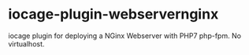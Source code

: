 # iocage-plugin-webservernginx
iocage plugin for deploying a NGinx Webserver with PHP7 php-fpm. No virtualhost. 
